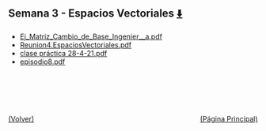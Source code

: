 
<html>
<body>
<h2>Semana 3 - Espacios Vectoriales <a href="https://downgit.github.io/#/home?url=https://github.com/Apuntes-FIUBA/Apuntes-Electronica/tree/main/81 - Matemática/8102 - Algebra II/Clases Vargas/1 - Espacios Vectoriales/Semana 3 - Espacios Vectoriales" style="font-size:20px">  ⬇️ </a></h2>
<ul>
    <li><a href="Ej_Matriz_Cambio_de_Base_Ingenier__a.pdf">Ej_Matriz_Cambio_de_Base_Ingenier__a.pdf</a></li>
    <li><a href="Reunion4.EspaciosVectoriales.pdf">Reunion4.EspaciosVectoriales.pdf</a></li>
    <li><a href="clase práctica 28-4-21.pdf">clase práctica 28-4-21.pdf</a></li>
    <li><a href="episodio8.pdf">episodio8.pdf</a></li>
</ul>
</body>
</html>




























<br><br><br><br><br><a href="/" style="float: left">(Volver)</a> <a href="/../../../../../" style="float: right">(Página Principal)</a>
